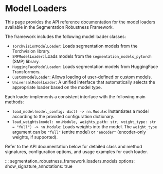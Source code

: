 # Model Loaders

This page provides the API reference documentation for the model loaders available in the Segmentation Robustness Framework.

The framework includes the following model loader classes:

- `TorchvisionModelLoader`: Loads segmentation models from the Torchvision library.
- `SMPModelLoader`: Loads models from the `segmentation_models_pytorch` (SMP) library.
- `HuggingFaceModelLoader`: Loads segmentation models from HuggingFace Transformers.
- `CustomModelLoader`: Allows loading of user-defined or custom models.
- `UniversalModelLoader`: A unified interface that automatically selects the appropriate loader based on the model type.

Each loader implements a consistent interface with the following main methods:

- `load_model(model_config: dict) -> nn.Module`: Instantiates a model according to the provided configuration dictionary.
- `load_weights(model: nn.Module, weights_path: str, weight_type: str = "full") -> nn.Module`: Loads weights into the model. The `weight_type` argument can be `"full"` (entire model) or `"encoder"` (encoder-only weights, if supported).

Refer to the API documentation below for detailed class and method signatures, configuration options, and usage examples for each loader.

::: segmentation_robustness_framework.loaders.models
    options:
        show_signature_annotations: true
